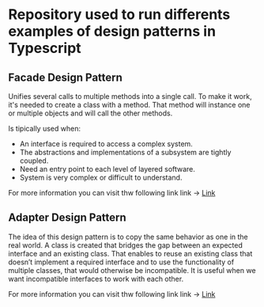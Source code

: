 # Repository used to run differents examples of design patterns in Typescript

## Facade Design Pattern

Unifies several calls to multiple methods into a single call. To make it work, it's needed to create a class with a method. That method will instance one or multiple objects and will call the other methods.

Is tipically used when:
- An interface is required to access a complex system.
- The abstractions and implementations of a subsystem are tightly coupled.
- Need an entry point to each level of layered software.
- System is very complex or difficult to understand.

For more information you can visit thw following link link -> [Link](https://en.wikipedia.org/wiki/Facade_pattern)

## Adapter Design Pattern

The idea of this design pattern is to copy the same behavior as one in the real world. A class is created that bridges the gap between an expected interface and an existing class. That enables to reuse an existing class that doesn’t implement a required interface and to use the functionality of multiple classes, that would otherwise be incompatible. It is useful when we want incompatible interfaces to work with each other.

For more information you can visit thw following link link -> [Link](https://stackify.com/design-patterns-explained-adapter-pattern-with-code-examples/)